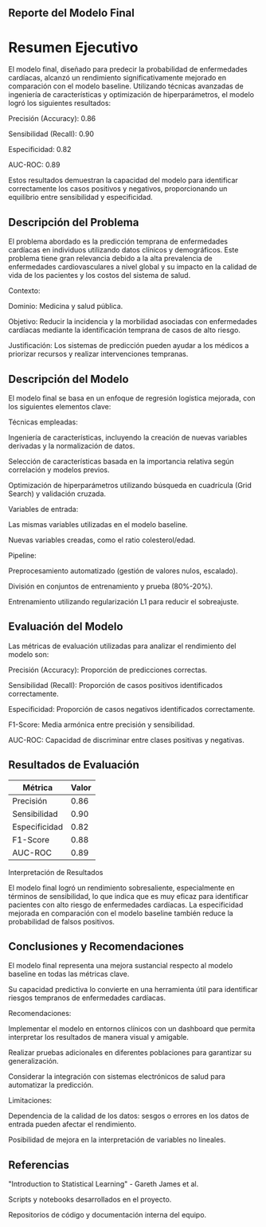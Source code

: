 ## Reporte del Modelo Final

# Resumen Ejecutivo

El modelo final, diseñado para predecir la probabilidad de enfermedades cardíacas, alcanzó un rendimiento significativamente mejorado en comparación con el modelo baseline. Utilizando técnicas avanzadas de ingeniería de características y optimización de hiperparámetros, el modelo logró los siguientes resultados:

Precisión (Accuracy): 0.86

Sensibilidad (Recall): 0.90

Especificidad: 0.82

AUC-ROC: 0.89

Estos resultados demuestran la capacidad del modelo para identificar correctamente los casos positivos y negativos, proporcionando un equilibrio entre sensibilidad y especificidad.

## Descripción del Problema

El problema abordado es la predicción temprana de enfermedades cardíacas en individuos utilizando datos clínicos y demográficos. Este problema tiene gran relevancia debido a la alta prevalencia de enfermedades cardiovasculares a nivel global y su impacto en la calidad de vida de los pacientes y los costos del sistema de salud.

Contexto:

Dominio: Medicina y salud pública.

Objetivo: Reducir la incidencia y la morbilidad asociadas con enfermedades cardíacas mediante la identificación temprana de casos de alto riesgo.

Justificación: Los sistemas de predicción pueden ayudar a los médicos a priorizar recursos y realizar intervenciones tempranas.

## Descripción del Modelo

El modelo final se basa en un enfoque de regresión logística mejorada, con los siguientes elementos clave:

Técnicas empleadas:

Ingeniería de características, incluyendo la creación de nuevas variables derivadas y la normalización de datos.

Selección de características basada en la importancia relativa según correlación y modelos previos.

Optimización de hiperparámetros utilizando búsqueda en cuadrícula (Grid Search) y validación cruzada.

Variables de entrada:

Las mismas variables utilizadas en el modelo baseline.

Nuevas variables creadas, como el ratio colesterol/edad.

Pipeline:

Preprocesamiento automatizado (gestión de valores nulos, escalado).

División en conjuntos de entrenamiento y prueba (80%-20%).

Entrenamiento utilizando regularización L1 para reducir el sobreajuste.

## Evaluación del Modelo

Las métricas de evaluación utilizadas para analizar el rendimiento del modelo son:

Precisión (Accuracy): Proporción de predicciones correctas.

Sensibilidad (Recall): Proporción de casos positivos identificados correctamente.

Especificidad: Proporción de casos negativos identificados correctamente.

F1-Score: Media armónica entre precisión y sensibilidad.

AUC-ROC: Capacidad de discriminar entre clases positivas y negativas.

## Resultados de Evaluación

| Métrica  | Valor |
| ------------- | ------------- |
| Precisión  | 0.86  |
| Sensibilidad  | 0.90  |
| Especificidad  | 0.82  |
| F1-Score  | 0.88  |
| AUC-ROC  | 0.89  |

Interpretación de Resultados

El modelo final logró un rendimiento sobresaliente, especialmente en términos de sensibilidad, lo que indica que es muy eficaz para identificar pacientes con alto riesgo de enfermedades cardíacas. La especificidad mejorada en comparación con el modelo baseline también reduce la probabilidad de falsos positivos.

## Conclusiones y Recomendaciones

El modelo final representa una mejora sustancial respecto al modelo baseline en todas las métricas clave.

Su capacidad predictiva lo convierte en una herramienta útil para identificar riesgos tempranos de enfermedades cardíacas.

Recomendaciones:

Implementar el modelo en entornos clínicos con un dashboard que permita interpretar los resultados de manera visual y amigable.

Realizar pruebas adicionales en diferentes poblaciones para garantizar su generalización.

Considerar la integración con sistemas electrónicos de salud para automatizar la predicción.

Limitaciones:

Dependencia de la calidad de los datos: sesgos o errores en los datos de entrada pueden afectar el rendimiento.

Posibilidad de mejora en la interpretación de variables no lineales.

## Referencias

"Introduction to Statistical Learning" - Gareth James et al.

Scripts y notebooks desarrollados en el proyecto.

Repositorios de código y documentación interna del equipo.
